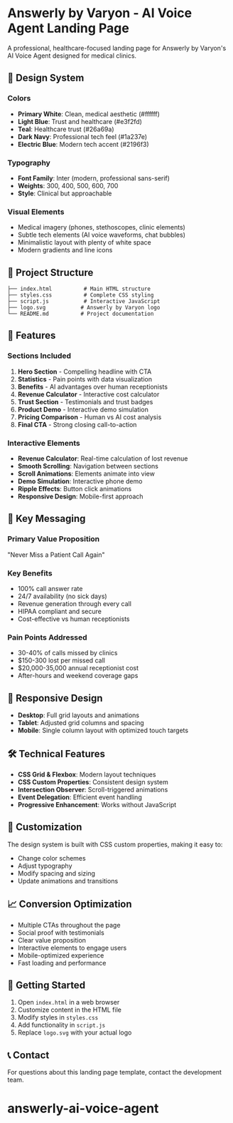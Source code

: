 # Answerly by Varyon - AI Voice Agent Landing Page

A professional, healthcare-focused landing page for Answerly by Varyon's AI Voice Agent designed for medical clinics.

## 🎨 Design System

### Colors
- **Primary White**: Clean, medical aesthetic (#ffffff)
- **Light Blue**: Trust and healthcare (#e3f2fd)
- **Teal**: Healthcare trust (#26a69a)
- **Dark Navy**: Professional tech feel (#1a237e)
- **Electric Blue**: Modern tech accent (#2196f3)

### Typography
- **Font Family**: Inter (modern, professional sans-serif)
- **Weights**: 300, 400, 500, 600, 700
- **Style**: Clinical but approachable

### Visual Elements
- Medical imagery (phones, stethoscopes, clinic elements)
- Subtle tech elements (AI voice waveforms, chat bubbles)
- Minimalistic layout with plenty of white space
- Modern gradients and line icons

## 📁 Project Structure

```
├── index.html          # Main HTML structure
├── styles.css          # Complete CSS styling
├── script.js           # Interactive JavaScript
├── logo.svg           # Answerly by Varyon logo
└── README.md          # Project documentation
```

## 🚀 Features

### Sections Included
1. **Hero Section** - Compelling headline with CTA
2. **Statistics** - Pain points with data visualization
3. **Benefits** - AI advantages over human receptionists
4. **Revenue Calculator** - Interactive cost calculator
5. **Trust Section** - Testimonials and trust badges
6. **Product Demo** - Interactive demo simulation
7. **Pricing Comparison** - Human vs AI cost analysis
8. **Final CTA** - Strong closing call-to-action

### Interactive Elements
- **Revenue Calculator**: Real-time calculation of lost revenue
- **Smooth Scrolling**: Navigation between sections
- **Scroll Animations**: Elements animate into view
- **Demo Simulation**: Interactive phone demo
- **Ripple Effects**: Button click animations
- **Responsive Design**: Mobile-first approach

## 🎯 Key Messaging

### Primary Value Proposition
"Never Miss a Patient Call Again"

### Key Benefits
- 100% call answer rate
- 24/7 availability (no sick days)
- Revenue generation through every call
- HIPAA compliant and secure
- Cost-effective vs human receptionists

### Pain Points Addressed
- 30-40% of calls missed by clinics
- $150-300 lost per missed call
- $20,000-35,000 annual receptionist cost
- After-hours and weekend coverage gaps

## 📱 Responsive Design

- **Desktop**: Full grid layouts and animations
- **Tablet**: Adjusted grid columns and spacing
- **Mobile**: Single column layout with optimized touch targets

## 🛠️ Technical Features

- **CSS Grid & Flexbox**: Modern layout techniques
- **CSS Custom Properties**: Consistent design system
- **Intersection Observer**: Scroll-triggered animations
- **Event Delegation**: Efficient event handling
- **Progressive Enhancement**: Works without JavaScript

## 🎨 Customization

The design system is built with CSS custom properties, making it easy to:
- Change color schemes
- Adjust typography
- Modify spacing and sizing
- Update animations and transitions

## 📈 Conversion Optimization

- Multiple CTAs throughout the page
- Social proof with testimonials
- Clear value proposition
- Interactive elements to engage users
- Mobile-optimized experience
- Fast loading and performance

## 🚀 Getting Started

1. Open `index.html` in a web browser
2. Customize content in the HTML file
3. Modify styles in `styles.css`
4. Add functionality in `script.js`
5. Replace `logo.svg` with your actual logo

## 📞 Contact

For questions about this landing page template, contact the development team.



# answerly-ai-voice-agent
